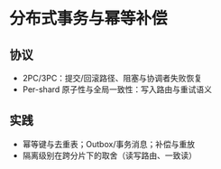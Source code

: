 # 分布式事务与幂等补偿

## 协议

- 2PC/3PC：提交/回滚路径、阻塞与协调者失败恢复
- Per-shard 原子性与全局一致性：写入路由与重试语义

## 实践

- 幂等键与去重表；Outbox/事务消息；补偿与重放
- 隔离级别在跨分片下的取舍（读写路由、一致读）
